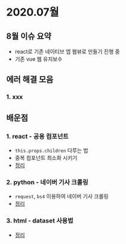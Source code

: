 # 2020.07월

## 8월 이슈 요약

- react로 기존 네이티브 앱 웹뷰로 만들기 진행 중
- 기존 vue 웹 유지보수

## 에러 해결 모음

### 1. xxx

## 배운점

### 1. react - 공용 컴포넌트

- `this.props.children` 다루는 법
- 중복 컴포넌트 최소화 시키기
- [정리](https://kyounghwan01.github.io/blog/React/common-component/)

### 2. python - 네이버 기사 크롤링

- `request`, `bs4` 이용하여 네이버 기사 크롤링
- [정리](https://kyounghwan01.github.io/blog/기타/python/naver-news-crawling/)

### 3. html - dataset 사용법

- [정리](https://kyounghwan01.github.io/blog/기타/html/dataset/)

<Disqus />

